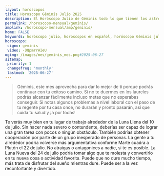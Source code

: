 ```yaml
---
layout: horoscopos
title: Horoscopo Géminis Julio 2025
description: El Horóscopo Julio de Géminis todo lo que tienen los astros preparados para este mes, amor, trabajo, familia. Todo sobre astrologia, tarot, predicciones. Horoscopo gratis en español, predicciones y astrología.
permalink: /horoscopo-mensual/geminis/
amplink: /horoscopo-mensual/amp/geminis/
home: FALSE
keywords: horóscopo julio, horoscopos en español, horóscopo Géminis julio , horóscopo esperanza gracia, horoscop, horóscopos gratis, horoscopo Géminis, Tarot, Astrologia, Zodíaco, Géminis, horoscopo gratis, horoscopo del mes 
horoscopo:
 signo: geminis
 video: -DQpmrrAIeU
ogimg: /images/mes/geminis_mes.png#2025-06-27
sitemap:
 priority: 1
 changefreq: 'monthly'
 lastmod: '2025-06-27'
---
```



 > Géminis, este mes aprovecha para dar lo mejor de ti porque podrás continuar con tu exitoso camino. Si no te duermes en los laureles podrás alcanzar fácilmente incluso metas que no esperabas conseguir. Si notas algunos problemas a nivel laboral con el paso de tu regente por tu casa once, no durarán y pronto pasarán, así que cuida tu salud y ¡a por todas!



Te verás muy bien en tu lugar de trabajo alrededor de la Luna Llena del 10 de julio. Sin hacer nada severo o contundente, deberías ser capaz de lograr una gran tarea con pocos o ningún obstáculo. También podrías obtener cooperación por parte de un grupo inesperado de personas. La gente a tu alrededor podría volverse más argumentativa conforme Marte cuadra a Plutón el 22 de julio. No atraigas o antagonices a nadie, si te es posible. La Luna Nueva del 24 de julio podría tomar algo que te molesta y convertirlo en tu nueva cosa o actividad favorita. Puede que no dure mucho tiempo, más trata de disfrutar del sueño mientras dure. Puede ser a la vez reconfortante y divertido.